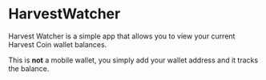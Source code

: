 # HarvestWatcher
Harvest Watcher is a simple app that allows you to view your current Harvest Coin wallet balances.

This is **not** a mobile wallet, you simply add your wallet address and it tracks the balance.

